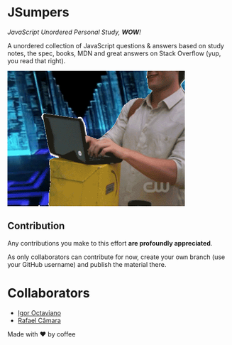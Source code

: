 # JSumpers
*JavaScript Unordered Personal Study, **WOW**!*

A unordered collection of JavaScript questions & answers based on study notes, the spec, books, MDN and great answers on Stack Overflow (yup, you read that right).

![GIF](gifs/giphy.gif)

## Contribution

Any contributions you make to this effort **are profoundly appreciated**.

As only collaborators can contribute for now, create your own branch (use your GitHub username) and publish the material there.

# Collaborators
- [Igor Octaviano](https://github.com/igoroctaviano)
- [Rafael Câmara](https://github.com/rafaelcaramam)

Made with :heart: by coffee
